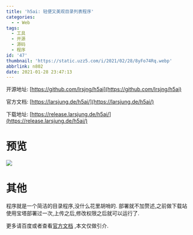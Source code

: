 ```yaml
---
title: 'h5ai: 轻便又美观目录列表程序'
categories:
  - - Web
tags:
  - 工具
  - 开源
  - 源码
  - 程序
id: '47'
thumbnail: 'https://static.uzz5.com/i/2021/02/28/8yFo74Rq.webp'
abbrlink: n802
date: 2021-01-28 23:47:13
---
```



开源地址: [https://github.com/lrsjng/h5ai](https://github.com/lrsjng/h5ai) 

官方文档: [https://larsjung.de/h5ai/](https://larsjung.de/h5ai/) 

下载地址: [https://release.larsjung.de/h5ai/](https://release.larsjung.de/h5ai/)

# 预览

![](https://static.uzz5.com/i/2021/02/28/5NKsGlkf.webp)

# 其他

程序就是一个简洁的目录程序,没什么花里胡哨的. 部署就不加赘述,之前做下载站使用宝塔部署过一次,上传之后,修改权限之后就可以运行了. 

更多请百度或者查看[官方文档](https://larsjung.de/h5ai/) ,本文仅做引介.
